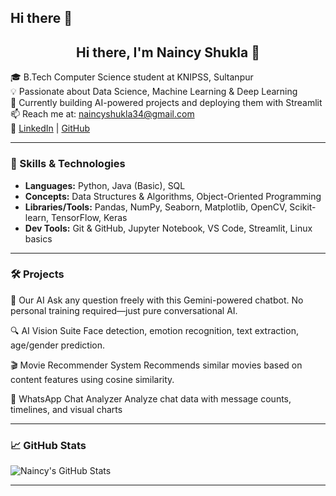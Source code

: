 ## Hi there 👋
<h2 align="center">Hi there, I'm Naincy Shukla 👋</h2>

🎓 B.Tech Computer Science student at KNIPSS, Sultanpur  
💡 Passionate about Data Science, Machine Learning & Deep Learning  
🔭 Currently building AI-powered projects and deploying them with Streamlit  
📫 Reach me at: naincyshukla34@gmail.com  
🔗 [LinkedIn](https://www.linkedin.com/in/naincyshukla12/) | [GitHub](https://github.com/naincy1229)

---

### 🚀 Skills & Technologies

- **Languages:** Python, Java (Basic), SQL  
- **Concepts:** Data Structures & Algorithms, Object-Oriented Programming  
- **Libraries/Tools:** Pandas, NumPy, Seaborn, Matplotlib, OpenCV, Scikit-learn, TensorFlow, Keras  
- **Dev Tools:** Git & GitHub, Jupyter Notebook, VS Code, Streamlit, Linux basics  

---

### 🛠️ Projects


🤖 Our AI
Ask any question freely with this Gemini-powered chatbot. No personal training required—just pure conversational AI.

🔍 AI Vision Suite
Face detection, emotion recognition, text extraction, age/gender prediction.

🎬 Movie Recommender System
Recommends similar movies based on content features using cosine similarity.

💬 WhatsApp Chat Analyzer
Analyze chat data with message counts, timelines, and visual charts


---

### 📈 GitHub Stats

![Naincy's GitHub Stats](https://github-readme-stats.vercel.app/api?username=naincy1229&show_icons=true&theme=default)

---

